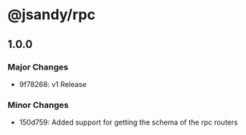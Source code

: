 # @jsandy/rpc

## 1.0.0

### Major Changes

- 9f78268: v1 Release

### Minor Changes

- 150d759: Added support for getting the schema of the rpc routers
